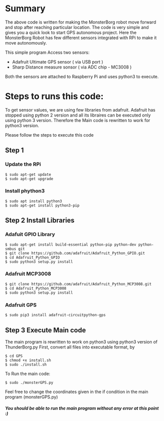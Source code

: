 # Summary
The above code is written for making the MonsterBorg robot move forward and stop after reaching particular location. 
The code is very simple and gives you a quick look to start GPS autonomous project.
Here the MonsterBorg Robot has few different sensors integrated with RPi to make it move autonomously. 

This simple program Access two sensors:
- Adafruit Ultimate GPS sensor ( via USB port )
- Sharp Distance measure sonsor ( via ADC chip - MC3008 )

Both the sensors are attached to Raspberry Pi and uses python3 to execute. 

# Steps to runs this code:

To get sensor values, we are using few libraries from adafruit.
Adafruit has stopped using python 2 version and all its libraires can be executed only using python 3 version. 
Therefore the Main code is rewritten to work for python3 version. 

Please follow the steps to execute this code

## Step 1
### Update the RPi
```shell
$ sudo apt-get update
$ sudo apt-get upgrade
```

### Install phython3 
```shell
$ sudo apt install python3
$ sudo apt-get install python3-pip
```

## Step 2 Install Libraries
### Adafuit GPIO Library
```shell
$ sudo apt-get install build-essential python-pip python-dev python-smbus git
$ git clone https://github.com/adafruit/Adafruit_Python_GPIO.git
$ cd Adafruit_Python_GPIO
$ sudo python3 setup.py install
```
### Adafruit MCP3008
```shell
$ git clone https://github.com/adafruit/Adafruit_Python_MCP3008.git
$ cd Adafruit_Python_MCP3008
$ sudo python3 setup.py install
```

### Adafruit GPS
```shell
$ sudo pip3 install adafruit-circuitpython-gps
```

## Step 3 Execute Main code
The main program is rewritten to work on python3 using python3 version of ThunderBorg.py
First, convert all files into executable format, by
```shell
$ cd GPS
$ chmod +x install.sh
$ sudo ./install.sh
```

To Run the main code:
```shell
$ sudo ./monsterGPS.py
```

Feel free to change the coordinates given in the if condition in the main program (monsterGPS.py)
##### You should be able to run the main program without any error at this point :)


